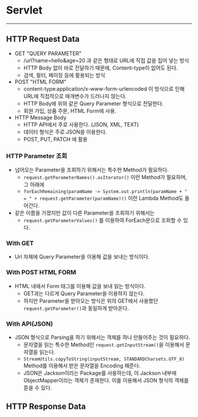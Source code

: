 # Servlet
---
## HTTP Request Data
- GET "QUERY PARAMETER"
  - /url?name=hello&age=20 과 같은 형태로 URL에 직접 값을 집어 넣는 방식
  - HTTP Body 없이 바로 전달하기 때문에, Content-type이 없어도 된다.
  - 검색, 필터, 페이징 등에 활용되는 방식
- POST "HTML FORM"
  - content-type:application/x-www-form-urlencoded 이 방식으로 인해 URL에 직접적으로 매개변수가 드러나지 않는다.
  - HTTP Body에 위와 같은 Query Parameter 형식으로 전달한다.
  - 회원 가입, 상품 주문, HTML Form에 사용.
- HTTP Message Body
  - HTTP API에서 주로 사용한다. (JSON, XML, TEXT)
  - 데이터 형식은 주로 JSON을 이용한다.
  - POST, PUT, PATCH 에 활용

### HTTP Parameter 조회
- 넘어오는 Parameter을 조회하기 위해서는 특수한 Method가 필요하다.
  - ```request.getParameterNames().asIterator()``` 이런 Method가 필요하며, 그 아래에
  - ```forEachRemaining(paramName -> System.out.println(paramName + " = " + request.getParameter(paramName)))``` 이런 Lambda Method도 들어간다.
- 같은 이름을 가졌지만 값이 다른 Parameter을 조회하기 위해서는
  - ```request.getParameterValues()``` 를 이용하여 ForEach문으로 조회할 수 있다.

### With GET
- Url 자체에 Query Parameter을 이용해 값을 보내는 방식이다.

### With POST HTML FORM
- HTML 내에서 Form 태그를 이용해 값을 보내 읽는 방식이다.
  - GET과는 다르게 Query Parameter을 이용하지 않는다.
  - 하지만 Parameter을 받아오는 방식은 위의 GET에서 사용했던 ```request.getParameter()```과 동일하게 받아온다.

### With API(JSON)
- JSON 형식으로 Parsing을 하기 위해서는 객체를 하나 만들어주는 것이 필요하다.
  - 문자열을 읽는 특수한 Method인 ```request.getInputStream()```을 이용해서 문자열을 읽는다.
  - ```StreamUtils.copyToString(inputStream, STANDARDCharsets.UTF_8)``` Method를 이용해서 받은 문자열을 Encoding 해준다.
  - JSON은 Jackson이라는 Package를 사용하는데, 이 Jackson 내부에 ObjectMapper이라는 객체가 존재한다. 이를 이용해서 JSON 형식의 객체를 뜯을 수 있다.

## HTTP Response Data
